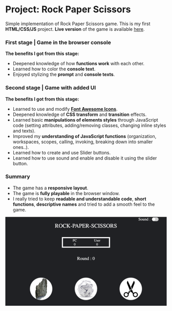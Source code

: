 # Project: Rock Paper Scissors
Simple implementation of Rock Paper Scissors game.
This is my first **HTML/CSS/JS** project. **Live version** of the game is available [here](https://avasthiabhyudaya.github.io/rock-paper-scissors/).
### First stage | Game in the browser console
**The benefits I got from this stage:**
* Deepened knowledge of how **functions work** with each other.
* Learned how to color the **console text**.
* Enjoyed stylizing the **prompt** and **console texts**.

### Second stage | Game with added UI
**The benefits I got from this stage:**
* Learned to use and modify **[Font Awesome Icons](https://fontawesome.com/)**.
* Deepened knowledge of **CSS transform** and **transition** effects.
* Learned basic **manipulations of elements styles** through JavaScript code (setting attributes, adding/removing classes, changing inline styles and texts).
* Improved my **understanding of JavaScript functions** (organization, workspaces, scopes, calling, invoking, breaking down into smaller ones..).
* Learned how to create and use Slider buttons.
* Learned how to use sound and enable and disable it using the slider button.

### Summary
* The game has a **responsive layout**.
* The game is **fully playable** in the browser window.
* I really tried to keep **readable and understandable code**, **short functions**, **descriptive names** and tried to add a smooth feel to the game.


![Game in the browser console](./images/console-image.png)
